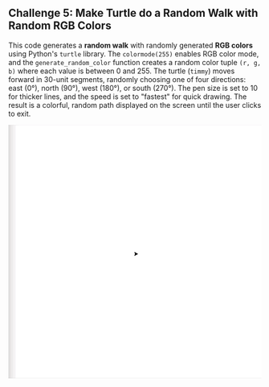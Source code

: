 ## Challenge 5: Make Turtle do a Random Walk with Random RGB Colors

This code generates a **random walk** with randomly generated **RGB colors** using Python's `turtle` library. The `colormode(255)` enables RGB color mode, and the `generate_random_color` function creates a random color tuple `(r, g, b)` where each value is between 0 and 255. The turtle (`timmy`) moves forward in 30-unit segments, randomly choosing one of four directions: east (0°), north (90°), west (180°), or south (270°). The pen size is set to 10 for thicker lines, and the speed is set to "fastest" for quick drawing. The result is a colorful, random path displayed on the screen until the user clicks to exit.

![Demo of Challenge 5](./challenge5.gif)
